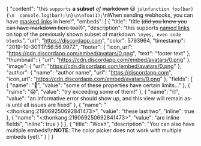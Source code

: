{
  "content": "this `supports` __a__ **subset** *of* ~~markdown~~ 😃 ```js\nfunction foo(bar) {\n  console.log(bar);\n}\n\nfoo(1);```\nWhen sending webhooks, you can have [masked links](https://discordapp.com) in here!",
  "embeds": [
    {
      "title": "title ~~(did you know you can have markdown here too?)~~",
      "description": "this supports [named links](https://discordapp.com) on top of the previously shown subset of markdown. ```\nyes, even code blocks```",
      "url": "https://discordapp.com",
      "color": 5793964,
      "timestamp": "2019-10-30T17:56:56.997Z",
      "footer": {
        "icon_url": "https://cdn.discordapp.com/embed/avatars/0.png",
        "text": "footer text"
      },
      "thumbnail": {
        "url": "https://cdn.discordapp.com/embed/avatars/0.png"
      },
      "image": {
        "url": "https://cdn.discordapp.com/embed/avatars/0.png"
      },
      "author": {
        "name": "author name",
        "url": "https://discordapp.com",
        "icon_url": "https://cdn.discordapp.com/embed/avatars/0.png"
      },
      "fields": [
        {
          "name": "🤔",
          "value": "some of these properties have certain limits..."
        },
        {
          "name": "😱",
          "value": "try exceeding some of them!"
        },
        {
          "name": "🙄",
          "value": "an informative error should show up, and this view will remain as-is until all issues are fixed"
        },
        {
          "name": "<:thonkang:219069250692841473>",
          "value": "these last two",
          "inline": true
        },
        {
          "name": "<:thonkang:219069250692841473>",
          "value": "are inline fields",
          "inline": true
        }
      ]
    },
    {
      "title": "Woah",
      "description": "You can also have multiple embeds!\n**NOTE**: The color picker does not work with multiple embeds (yet)."
    }
  ]
}

